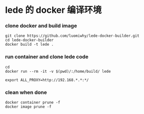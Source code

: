 # lede 的 docker 编译环境

### clone docker and build image

```
git clone https://github.com/luomiwhy/lede-docker-builder.git
cd lede-docker-builder
docker build -t lede .
```

### run container and clone lede code

```
cd 
docker run --rm -it -v $(pwd)/:/home/build/ lede

export ALL_PROXY=http://192.168.*.*:*/
```

### clean when done
```
docker container prune -f
docker image prune -f
```

